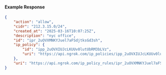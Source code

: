<!-- Code generated for API Clients. DO NOT EDIT. -->

#### Example Response

```json
{
	"action": "allow",
	"cidr": "212.3.15.0/24",
	"created_at": "2025-03-16T10:07:25Z",
	"description": "nyc office",
	"id": "ipr_2uOVXMNKYJuel7aFSdjtksGd3sh",
	"ip_policy": {
		"id": "ipp_2uOVXIUJcLKUUv0lutUbRM3bLVz",
		"uri": "https://api.ngrok.com/ip_policies/ipp_2uOVXIUJcLKUUv0lutUbRM3bLVz"
	},
	"uri": "https://api.ngrok.com/ip_policy_rules/ipr_2uOVXMNKYJuel7aFSdjtksGd3sh"
}
```
